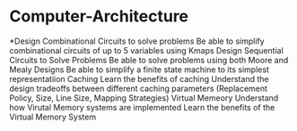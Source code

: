 # Computer-Architecture
*Design Combinational Circuits to solve problems
Be able to simplify combinational circuits of up to 5 variables using Kmaps
Design Sequential Circuits to Solve Problems
Be able to solve problems using both Moore and Mealy Designs
Be able to simplify a finite state machine to its simplest representatiion
Caching
Learn the benefits of caching
Understand the design tradeoffs between different caching parameters (Replacement Policy,
Size, Line Size, Mapping Strategies)
Virtual Memeory
Understand how Virutal Memory systems are implemented
Learn the benefits of the Virtual Memory System

